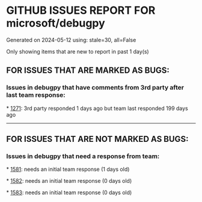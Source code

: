 
# GITHUB ISSUES REPORT FOR microsoft/debugpy


Generated on 2024-05-12 using: stale=30, all=False


Only showing items that are new to report in past 1 day(s)


## FOR ISSUES THAT ARE MARKED AS BUGS:


### Issues in debugpy that have comments from 3rd party after last team response:


\* [1271](https://github.com/microsoft/debugpy/issues/1271 "Timeout while using vscode debugger with any program which spawns a process"): 3rd party responded 1 days ago but team last responded 199 days ago

---

## FOR ISSUES THAT ARE NOT MARKED AS BUGS:


### Issues in debugpy that need a response from team:


\* [1581](https://github.com/microsoft/debugpy/issues/1581 "Configure variables view presentation of `len()`"): needs an initial team response (1 days old)

\* [1582](https://github.com/microsoft/debugpy/issues/1582 "Run remote Debug success,But restart Debug errorInfo-show: connect ECONNREFUSED ip-address:5678"): needs an initial team response (0 days old)

\* [1583](https://github.com/microsoft/debugpy/issues/1583 "IPython Qt incorrect string formatting in raised error"): needs an initial team response (0 days old)
